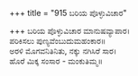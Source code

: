 +++
title = "915 ಬರಿಯ ಪೊಳ್ಳುವಿಚಾರ"

+++
ಬರಿಯ ಪೊಳ್ಳುವಿಚಾರ ಮಾನುಷವ್ಯಾಪಾರ।  
ಪರಿಕಿಸಲು ಪುಣ್ಯವೆಂಬುದುಮಹಂಕಾರ॥  
ಅರಳಿ ಮೊಗವನಿತಿನಿತು, ನಕ್ಕು ನಗಿಸಿರೆ ಸಾರ।  
ಹೊರೆ ಮಿಕ್ಕ ಸಂಸಾರ - ಮಂಕುತಿಮ್ಮ॥  
